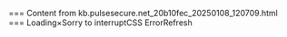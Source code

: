 === Content from kb.pulsesecure.net_20b10fec_20250108_120709.html ===
Loading×Sorry to interruptCSS ErrorRefresh

